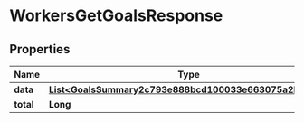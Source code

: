 

# WorkersGetGoalsResponse


## Properties

| Name | Type | Description | Notes |
|------------ | ------------- | ------------- | -------------|
|**data** | [**List&lt;GoalsSummary2c793e888bcd100033e663075a2b0000&gt;**](GoalsSummary2c793e888bcd100033e663075a2b0000.md) |  |  [optional] |
|**total** | **Long** |  |  [optional] |



